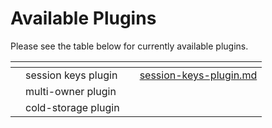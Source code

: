 # Available Plugins

Please see the table below for currently available plugins.



<table data-view="cards"><thead><tr><th></th><th></th><th></th><th data-hidden data-card-target data-type="content-ref"></th></tr></thead><tbody><tr><td></td><td>session keys plugin</td><td></td><td><a href="session-keys-plugin.md">session-keys-plugin.md</a></td></tr><tr><td></td><td>multi-owner plugin</td><td></td><td></td></tr><tr><td></td><td>cold-storage plugin</td><td></td><td></td></tr></tbody></table>
